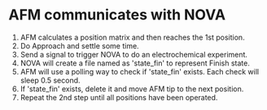 # AFM communicates with NOVA
1. AFM calculates a position matrix and then reaches the 1st position.
2. Do Approach and settle some time.
3. Send a signal to trigger NOVA to do an electrochemical experiment.
4. NOVA will create a file named as 'state_fin' to represent Finish state.
5. AFM will use a polling way to check if 'state_fin' exists. Each check will sleep 0.5 second.
6. If 'state_fin' exists, delete it and move AFM tip to the next position.
7. Repeat the 2nd step until all positions have been operated.
